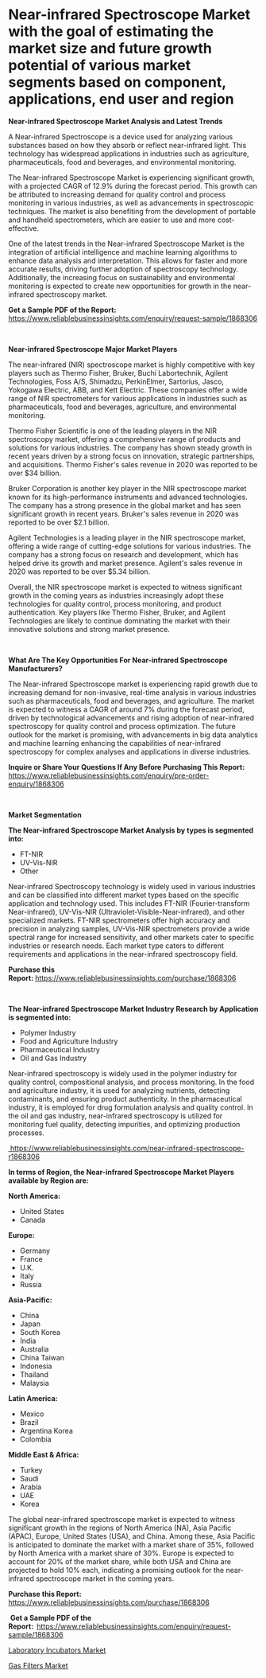 <p><h1>Near-infrared Spectroscope Market with the goal of estimating the market size and future growth potential of various market segments based on component, applications, end user and region</h1></p><p><strong>Near-infrared Spectroscope Market Analysis and Latest Trends</strong></p>
<p><p>A Near-infrared Spectroscope is a device used for analyzing various substances based on how they absorb or reflect near-infrared light. This technology has widespread applications in industries such as agriculture, pharmaceuticals, food and beverages, and environmental monitoring.</p><p>The Near-infrared Spectroscope Market is experiencing significant growth, with a projected CAGR of 12.9% during the forecast period. This growth can be attributed to increasing demand for quality control and process monitoring in various industries, as well as advancements in spectroscopic techniques. The market is also benefiting from the development of portable and handheld spectrometers, which are easier to use and more cost-effective.</p><p>One of the latest trends in the Near-infrared Spectroscope Market is the integration of artificial intelligence and machine learning algorithms to enhance data analysis and interpretation. This allows for faster and more accurate results, driving further adoption of spectroscopy technology. Additionally, the increasing focus on sustainability and environmental monitoring is expected to create new opportunities for growth in the near-infrared spectroscopy market.</p></p>
<p><strong>Get a Sample PDF of the Report:&nbsp;</strong> <a href="https://www.reliablebusinessinsights.com/enquiry/request-sample/1868306">https://www.reliablebusinessinsights.com/enquiry/request-sample/1868306</a></p>
<p>&nbsp;</p>
<p><strong>Near-infrared Spectroscope Major Market Players</strong></p>
<p><p>The near-infrared (NIR) spectroscope market is highly competitive with key players such as Thermo Fisher, Bruker, Buchi Labortechnik, Agilent Technologies, Foss A/S, Shimadzu, PerkinElmer, Sartorius, Jasco, Yokogawa Electric, ABB, and Kett Electric. These companies offer a wide range of NIR spectrometers for various applications in industries such as pharmaceuticals, food and beverages, agriculture, and environmental monitoring.</p><p>Thermo Fisher Scientific is one of the leading players in the NIR spectroscopy market, offering a comprehensive range of products and solutions for various industries. The company has shown steady growth in recent years driven by a strong focus on innovation, strategic partnerships, and acquisitions. Thermo Fisher's sales revenue in 2020 was reported to be over $34 billion.</p><p>Bruker Corporation is another key player in the NIR spectroscope market known for its high-performance instruments and advanced technologies. The company has a strong presence in the global market and has seen significant growth in recent years. Bruker's sales revenue in 2020 was reported to be over $2.1 billion.</p><p>Agilent Technologies is a leading player in the NIR spectroscope market, offering a wide range of cutting-edge solutions for various industries. The company has a strong focus on research and development, which has helped drive its growth and market presence. Agilent's sales revenue in 2020 was reported to be over $5.34 billion.</p><p>Overall, the NIR spectroscope market is expected to witness significant growth in the coming years as industries increasingly adopt these technologies for quality control, process monitoring, and product authentication. Key players like Thermo Fisher, Bruker, and Agilent Technologies are likely to continue dominating the market with their innovative solutions and strong market presence.</p></p>
<p>&nbsp;</p>
<p><strong>What Are The Key Opportunities For Near-infrared Spectroscope Manufacturers?</strong></p>
<p><p>The Near-infrared Spectroscope market is experiencing rapid growth due to increasing demand for non-invasive, real-time analysis in various industries such as pharmaceuticals, food and beverages, and agriculture. The market is expected to witness a CAGR of around 7% during the forecast period, driven by technological advancements and rising adoption of near-infrared spectroscopy for quality control and process optimization. The future outlook for the market is promising, with advancements in big data analytics and machine learning enhancing the capabilities of near-infrared spectroscopy for complex analyses and applications in diverse industries.</p></p>
<p><strong>Inquire or Share Your Questions If Any Before Purchasing This Report:</strong> <a href="https://www.reliablebusinessinsights.com/enquiry/pre-order-enquiry/1868306">https://www.reliablebusinessinsights.com/enquiry/pre-order-enquiry/1868306</a></p>
<p>&nbsp;</p>
<p><strong>Market Segmentation</strong></p>
<p><strong>The Near-infrared Spectroscope Market Analysis by types is segmented into:</strong></p>
<p><ul><li>FT-NIR</li><li>UV-Vis-NIR</li><li>Other</li></ul></p>
<p><p>Near-infrared Spectroscopy technology is widely used in various industries and can be classified into different market types based on the specific application and technology used. This includes FT-NIR (Fourier-transform Near-infrared), UV-Vis-NIR (Ultraviolet-Visible-Near-infrared), and other specialized markets. FT-NIR spectrometers offer high accuracy and precision in analyzing samples, UV-Vis-NIR spectrometers provide a wide spectral range for increased sensitivity, and other markets cater to specific industries or research needs. Each market type caters to different requirements and applications in the near-infrared spectroscopy field.</p></p>
<p><strong>Purchase this Report:&nbsp;</strong><a href="https://www.reliablebusinessinsights.com/purchase/1868306">https://www.reliablebusinessinsights.com/purchase/1868306</a></p>
<p>&nbsp;</p>
<p><strong>The Near-infrared Spectroscope Market Industry Research by Application is segmented into:</strong></p>
<p><ul><li>Polymer Industry</li><li>Food and Agriculture Industry</li><li>Pharmaceutical Industry</li><li>Oil and Gas Industry</li></ul></p>
<p><p>Near-infrared spectroscopy is widely used in the polymer industry for quality control, compositional analysis, and process monitoring. In the food and agriculture industry, it is used for analyzing nutrients, detecting contaminants, and ensuring product authenticity. In the pharmaceutical industry, it is employed for drug formulation analysis and quality control. In the oil and gas industry, near-infrared spectroscopy is utilized for monitoring fuel quality, detecting impurities, and optimizing production processes.</p></p>
<p><a href="https://www.reliablebusinessinsights.com/near-infrared-spectroscope-r1868306">&nbsp;https://www.reliablebusinessinsights.com/near-infrared-spectroscope-r1868306</a></p>
<p><strong>In terms of Region, the Near-infrared Spectroscope Market Players available by Region are:</strong></p>
<p>
    <p> <strong> North America: </strong>
        <ul>
            <li>United States</li>
            <li>Canada</li>
        </ul>
        </p> 
    <p> <strong> Europe: </strong>
        <ul>
            <li>Germany</li>
            <li>France</li>
            <li>U.K.</li>
            <li>Italy</li>
            <li>Russia</li>
        </ul>
        </p> 
    <p> <strong> Asia-Pacific: </strong>
        <ul>
            <li>China</li>
            <li>Japan</li>
            <li>South Korea</li>
            <li>India</li>
            <li>Australia</li>
            <li>China Taiwan</li>
            <li>Indonesia</li>
            <li>Thailand</li>
            <li>Malaysia</li>
        </ul>
        </p> 
    <p> <strong> Latin America: </strong>
        <ul>
            <li>Mexico</li>
            <li>Brazil</li>
            <li>Argentina Korea</li>
            <li>Colombia</li>
        </ul>
        </p> 
    <p> <strong> Middle East & Africa: </strong>
        <ul>
            <li>Turkey</li>
            <li>Saudi</li>
            <li>Arabia</li>
            <li>UAE</li>
            <li>Korea</li>
        </ul>
    </p>
    </p>
<p><p>The global near-infrared spectroscope market is expected to witness significant growth in the regions of North America (NA), Asia Pacific (APAC), Europe, United States (USA), and China. Among these, Asia Pacific is anticipated to dominate the market with a market share of 35%, followed by North America with a market share of 30%. Europe is expected to account for 20% of the market share, while both USA and China are projected to hold 10% each, indicating a promising outlook for the near-infrared spectroscope market in the coming years.</p></p>
<p><strong>Purchase this Report: </strong><a href="https://www.reliablebusinessinsights.com/purchase/1868306">https://www.reliablebusinessinsights.com/purchase/1868306</a></p>
<p>&nbsp;<strong>Get a Sample PDF of the Report:&nbsp;&nbsp;</strong><a href="https://www.reliablebusinessinsights.com/enquiry/request-sample/1868306">https://www.reliablebusinessinsights.com/enquiry/request-sample/1868306</a></p>
<p><strong></strong></p>
<p><p><a href="https://github.com/Valeridd446677/Market-Research-Report-List-1/blob/main/laboratory-incubators-market.md">Laboratory Incubators Market</a></p><p><a href="https://github.com/bushilahore52/Market-Research-Report-List-1/blob/main/gas-filters-market.md">Gas Filters Market</a></p></p>